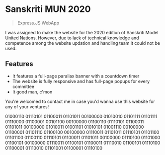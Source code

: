 # Sanskriti MUN 2020
> Express.JS WebApp

I was assigned to make the website for the 2020 edition of Sanskriti Model United Nations. However, due to lack of technical knowledge and competence among the website updation and handling team it could not be used.

## Features
- It features a full-page parallax banner with a countdown timer
- The website is fully responsive and has full-page popups for every committee
- It good man, c'mon

You're welcomed to contact me in case you'd wanna use this website for any of your ventures!

01000110 01110101 01100011 01101011 00100000 01010010 01101111 01101111 01110000 01100001 00101100 00100000 01100110 01110101 01100011 01101011 00100000 01010011 01001101 01010101 01001110 00100000 01100001 01101110 01100100 00100000 01110011 01101011 01110101 01101100 01101100 01100110 01110101 01100011 01101011 00100000 01110100 01101000 01100101 00100000 01110011 01100101 01100011 01110010 01100101 01110100 01100001 01110010 01101001 01100001 01110100

